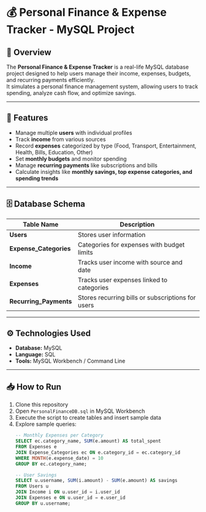 # 💰 Personal Finance & Expense Tracker - MySQL Project

## 📖 Overview
The **Personal Finance & Expense Tracker** is a real-life MySQL database project designed to help users manage their income, expenses, budgets, and recurring payments efficiently.  
It simulates a personal finance management system, allowing users to track spending, analyze cash flow, and optimize savings.

---

## 🧩 Features
- Manage multiple **users** with individual profiles  
- Track **income** from various sources  
- Record **expenses** categorized by type (Food, Transport, Entertainment, Health, Bills, Education, Other)  
- Set **monthly budgets** and monitor spending  
- Manage **recurring payments** like subscriptions and bills  
- Calculate insights like **monthly savings, top expense categories, and spending trends**

---

## 🗄️ Database Schema
| Table Name | Description |
|-------------|-------------|
| **Users** | Stores user information |
| **Expense_Categories** | Categories for expenses with budget limits |
| **Income** | Tracks user income with source and date |
| **Expenses** | Tracks user expenses linked to categories |
| **Recurring_Payments** | Stores recurring bills or subscriptions for users |

---

## ⚙️ Technologies Used
- **Database:** MySQL  
- **Language:** SQL  
- **Tools:** MySQL Workbench / Command Line  

---

## 📥 How to Run
1. Clone this repository  
2. Open `PersonalFinanceDB.sql` in MySQL Workbench  
3. Execute the script to create tables and insert sample data  
4. Explore sample queries:  
   ```sql
   -- Monthly Expenses per Category
   SELECT ec.category_name, SUM(e.amount) AS total_spent
   FROM Expenses e
   JOIN Expense_Categories ec ON e.category_id = ec.category_id
   WHERE MONTH(e.expense_date) = 10
   GROUP BY ec.category_name;

   -- User Savings
   SELECT u.username, SUM(i.amount) - SUM(e.amount) AS savings
   FROM Users u
   JOIN Income i ON u.user_id = i.user_id
   JOIN Expenses e ON u.user_id = e.user_id
   GROUP BY u.username;
